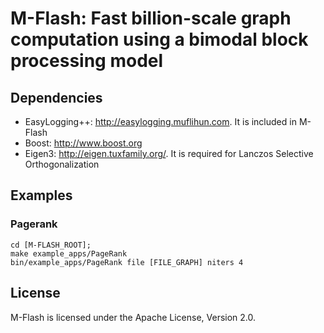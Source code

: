 # M-Flash: Fast billion-scale graph computation using a bimodal block processing model

## Dependencies
* EasyLogging++: http://easylogging.muflihun.com. It is included in M-Flash
* Boost: http://www.boost.org
* Eigen3: http://eigen.tuxfamily.org/. It is required for Lanczos Selective Orthogonalization

## Examples

### Pagerank 
```
cd [M-FLASH_ROOT];
make example_apps/PageRank
bin/example_apps/PageRank file [FILE_GRAPH] niters 4
```

## License
M-Flash is licensed under the Apache License, Version 2.0. 

